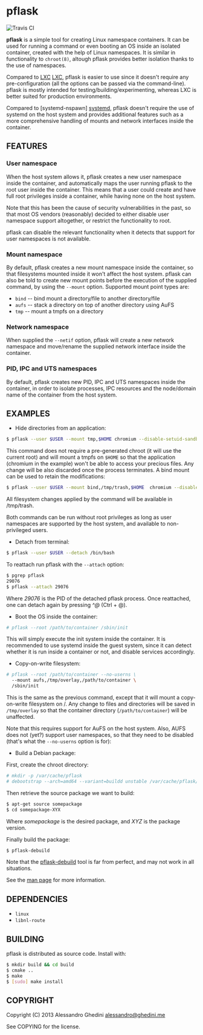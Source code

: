pflask
======

![Travis CI](https://secure.travis-ci.org/ghedo/pflask.png)

**pflask** is a simple tool for creating Linux namespace containers. It can be
used for running a command or even booting an OS inside an isolated container,
created with the help of Linux namespaces. It is similar in functionality to
`chroot(8)`, altough pflask provides better isolation thanks to the use of
namespaces.

Compared to [LXC] [LXC], pflask is easier to use since it doesn't require any
pre-configuration (all the options can be passed via the command-line). pflask
is mostly intended for testing/building/experimenting, whereas LXC is better
suited for production environments.

Compared to [systemd-nspawn] [systemd], pflask doesn't require the use of
systemd on the host system and provides additional features such as a more
comprehensive handling of mounts and network interfaces inside the container.

[LXC]: http://linuxcontainers.org
[systemd]: http://www.freedesktop.org/software/systemd/man/systemd-nspawn.html

## FEATURES

### User namespace

When the host system allows it, pflask creates a new user namespace inside the
container, and automatically maps the user running pflask to the root user
inside the container. This means that a user could create and have full root
privileges inside a container, while having none on the host system.

Note that this has been the cause of security vulnerabilities in the past, so
that most OS vendors (reasonably) decided to either disable user namespace
support altogether, or restrict the functionality to root.

pflask can disable the relevant functionality when it detects that support for
user namespaces is not available.

### Mount namespace

By default, pflask creates a new mount namespace inside the container, so that
filesystems mounted inside it won't affect the host system. pflask can also be
told to create new mount points before the execution of the supplied command, 
by using the `--mount` option. Supported mount point types are:

 * `bind` -- bind mount a directory/file to another directory/file
 * `aufs` -- stack a directory on top of another directory using AuFS
 * `tmp`  -- mount a tmpfs on a directory

### Network namespace

When supplied the `--netif` option, pflask will create a new network namespace
and move/rename the supplied network interface inside the container.

### PID, IPC and UTS namespaces

By default, pflask creates new PID, IPC and UTS namespaces inside the container,
in order to isolate processes, IPC resources and the node/domain name of the
container from the host system.

## EXAMPLES

 * Hide directories from an application:

```bash
$ pflask --user $USER --mount tmp,$HOME chromium --disable-setuid-sandbox
```

This command does not require a pre-generated chroot (it will use the current
root) and will mount a tmpfs on `$HOME` so that the application (chromium in the
example) won't be able to access your precious files. Any change will be also
discarded once the process terminates. A bind mount can be used to retain the
modifications:

```bash
$ pflask --user $USER --mount bind,/tmp/trash,$HOME  chromium --disable-setuid-sandbox
```

All filesystem changes applied by the command will be available in /tmp/trash.

Both commands can be run without root privileges as long as user namespaces are
supported by the host system, and available to non-privileged users.

 * Detach from terminal:

```bash
$ pflask --user $USER --detach /bin/bash
```

To reattach run pflask with the `--attach` option:

```bash
$ pgrep pflask
29076
$ pflask --attach 29076
```

Where _29076_ is the PID of the detached pflask process. Once reattached, one
can detach again by pressing _^@_ (Ctrl + @).

 * Boot the OS inside the container:

```bash
# pflask --root /path/to/container /sbin/init
```

This will simply execute the init system inside the container. It is recommended
to use systemd inside the guest system, since it can detect whether it is
run inside a container or not, and disable services accordingly.

 * Copy-on-write filesystem:

```bash
# pflask --root /path/to/container --no-userns \
  --mount aufs,/tmp/overlay,/path/to/container \
  /sbin/init
```

This is the same as the previous command, except that it will mount a
copy-on-write filesystem on /. Any change to files and directories will be saved
in `/tmp/overlay` so that the container directory (`/path/to/container`) will be
unaffected.

Note that this requires support for AuFS on the host system. Also, AUFS does not
(yet?) support user namespaces, so that they need to be disabled (that's what
the `--no-userns` option is for):

 * Build a Debian package:

First, create the chroot directory:

```bash
# mkdir -p /var/cache/pflask
# debootstrap --arch=amd64 --variant=buildd unstable /var/cache/pflask/base-unstable-amd64
```

Then retrieve the source package we want to build:

```bash
$ apt-get source somepackage
$ cd somepackage-XYX
```

Where _somepackage_ is the desired package, and _XYZ_ is the package version.

Finally build the package:

```bash
$ pflask-debuild
```

Note that the [pflask-debuild](tools/pflask-debuild) tool is far from perfect,
and may not work in all situations.

See the [man page](http://ghedo.github.io/pflask/) for more information.

## DEPENDENCIES

 * `linux`
 * `libnl-route`

## BUILDING

pflask is distributed as source code. Install with:

```bash
$ mkdir build && cd build
$ cmake ..
$ make
$ [sudo] make install
```

## COPYRIGHT

Copyright (C) 2013 Alessandro Ghedini <alessandro@ghedini.me>

See COPYING for the license.
